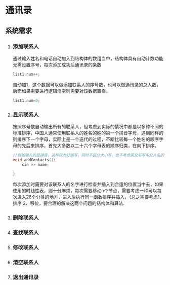 # 通讯录

## 系统需求

1. ### 添加联系人

   通过输入姓名和电话自动加入到结构体的数组当中，结构体具有自动计数功能无需设置序号，每次添加成功后通讯录的条数

   ```c++
   list1.num++;
   ```

   自动加1，这个数据可以做添加联系人的序号数，也可以做通讯录的总人数，后面如果需要进行逻辑清空则需要对该数据置零。

   ```c++
   list1.num=0;
   ```

   

2. ### 显示联系人

   按照序号数自动输出所有的联系人，但考虑到实际的情况中都是以多种不同的标准排序，中国人通常使用联系人的姓名的姓的第一个拼音字母，遇到同样的则排序下一个字母，实际上是一个迭代的过程，不断比较每一个姓名的顺序字母的先后来排序，首先大多数以二十六个字母表的顺序归类，在向下排序。

   ```c++
   //假如输入的是拼音，这样较为好编写，同时不区分大小写，也不考虑英文书写中文人名的习惯，例：王三 wangsan==WANGSAN==Wangsan.
   void addContacts(){
       cin >> name;
       
   }
   ```

   每次添加时需要对该联系人的名字进行检查并插入到合适的位置当中去，如果使用的时线性表，则十分麻烦，每次需要移动n个节点，需要考虑一种可以每次进入26个分类的地方，进入后执行同一函数排序并插入，（总之需要考虑1、排序 2、移位，要合理的解决这两个问题的结构体和算法.

3. ### 删除联系人

4. ### 查找联系人

5. ### 修改联系人

6. ### 清空联系人

7. ### 退出通讯录
